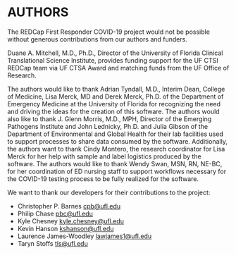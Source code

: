 # AUTHORS

The REDCap First Responder COVID-19 project would not be possible without generous contributions from our authors and funders.

Duane A. Mitchell, M.D., Ph.D., Director of the University of Florida Clinical Translational Science Institute, provides funding support for the UF CTSI REDCap team via UF CTSA Award and matching funds from the UF Office of Research.

The authors would like to thank Adrian Tyndall, M.D., Interim Dean, College of Medicine, Lisa Merck, MD and Derek Merck, Ph.D. of the Department of Emergency Medicine at the University of Florida for recognizing the need and driving the ideas for the creation of this software. The authors would also like to thank J. Glenn Morris, M.D., MPH, Director of the Emerging Pathogens Institute and John Lednicky, Ph.D. and Julia Gibson of the Department of Environmental and Global Health for their lab facilities used to support processes to share data consumed by the software. Additionally, the authors want to thank Cindy Montero, the research coordinator for Lisa Merck for her help with sample and label logistics produced by the software. The authors would like to thank Wendy Swan, MSN, RN, NE-BC, for her coordination of ED nursing staff to support workflows necessary for the COVID-19 testing process to be fully realized for the software.

We want to thank our developers for their contributions to the project:

* Christopher P. Barnes cpb@ufl.edu
* Philip Chase pbc@ufl.edu
* Kyle Chesney kyle.chesney@ufl.edu
* Kevin Hanson kshanson@ufl.edu
* Laurence James-Woodley lawjames1@ufl.edu
* Taryn Stoffs tls@ufl.edu
